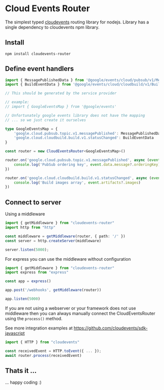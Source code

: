 # Cloud Events Router

The simplest typed  [cloudevents](https://github.com/cloudevents/sdk-javascript) routing library for nodejs. Library has a single dependency to cloudevents npm library.

## Install

```
npm install cloudevents-router
```

## Define event handlers

```typescript
import { MessagePublishedData } from '@google/events/cloud/pubsub/v1/MessagePublishedData';
import { BuildEventData } from '@google/events/cloud/cloudbuild/v1/BuildEventData';

// This should be generated by the service provider

// example:
// import { GoogleEventsMap } from '@google/events'

// Unfortunately google events library does not have the mapping
// ... so we just create it ourselves

type GoogleEventsMap = {
    'google.cloud.pubsub.topic.v1.messagePublished': MessagePublishedData
    'google.cloud.cloudbuild.build.v1.statusChanged': BuildEventData
}

const router = new CloudEventsRouter<GoogleEventsMap>()

router.on('google.cloud.pubsub.topic.v1.messagePublished', async (event) => {
    console.log('PubSub ordering key', event.data.message?.orderingKey)
})

router.on('google.cloud.cloudbuild.build.v1.statusChanged', async (event) => {
    console.log('Build images array', event.artifacts?.images)
})
```

## Connect to server

Using a middleware

```typescript
import { getMiddleware } from "cloudevents-router"
import http from "http"

const middleware = getMiddleware(router, { path: '/' })
const server = http.createServer(middleware)

server.listen(5000);
```

For express you can use the middleware without configuration

```typescript
import { getMiddleware } from "cloudevents-router"
import express from "express"

const app = express()

app.post('/webhooks', getMiddleware(router))

app.listen(5000)
```

If you are not using a webserver or your framework does not use middleware then you can always manually connect the CloudEventsRouter using the `process()` method. 

See more integration examples at https://github.com/cloudevents/sdk-javascript

```typescript
import { HTTP } from "cloudevents"

const receivedEvent = HTTP.toEvent({ ... });
await router.process(receivedEvent)
```

## Thats it ...

... happy coding :)
